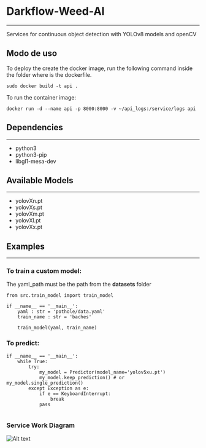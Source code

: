 # Darkflow-Weed-AI
---
    
Services for continuous object detection with YOLOv8 models and openCV

## **Modo de uso**
To deploy the create the docker image, run the following command inside the folder where is the dockerfile.
```
sudo docker build -t api .
```
To run the container image:
```
docker run -d --name api -p 8000:8000 -v ~/api_logs:/service/logs api
```

## Dependencies
---

- python3
- python3-pip
- libgl1-mesa-dev

## Available Models
---
- yolovXn.pt
- yolovXs.pt
- yolovXm.pt
- yolovXl.pt
- yolovXx.pt

## Examples
---

### To train a custom model:
The yaml_path must be the path from the **datasets** folder

```
from src.train_model import train_model

if __name__ == '__main__':
    yaml : str = 'pothole/data.yaml'
    train_name : str = 'baches'
    
    train_model(yaml, train_name)
```

### To predict:

```
if __name__ == '__main__':
    while True:
        try:
            my_model = Predictor(model_name='yolov5xu.pt')
            my_model.keep_prediction() # or my_model.single_prediction()
        except Exception as e:
            if e == KeyboardInterrupt:
                break
            pass
        
```
### Service Work Diagram

![Alt text](https://github.com/giulicrenna/Darkflow-Weed-AI/blob/main/static/diagram.png)
